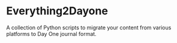 # Everything2Dayone
A collection of Python scripts to migrate your content from various platforms to Day One journal format.
